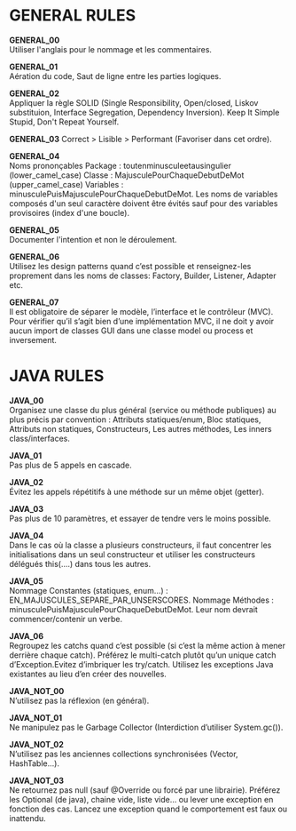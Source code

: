 # GENERAL RULES

**GENERAL_00**  
Utiliser l'anglais pour le nommage et les commentaires.

**GENERAL_01**  
Aération du code, Saut de ligne entre les parties logiques.

**GENERAL_02**  
Appliquer la règle SOLID (Single Responsibility, Open/closed, Liskov substituion, Interface Segregation, Dependency Inversion).
Keep It Simple Stupid, Don't Repeat Yourself.

**GENERAL_03** 
Correct > Lisible > Performant (Favoriser dans cet ordre).

**GENERAL_04**  
Noms prononçables
	Package : toutenminusculeetausingulier (lower_camel_case)
	Classe : MajusculePourChaqueDebutDeMot (upper_camel_case)
	Variables : minusculePuisMajusculePourChaqueDebutDeMot.
Les noms de variables composés d'un seul caractère doivent être évités sauf pour des variables provisoires (index d'une boucle).

**GENERAL_05**  
Documenter l'intention et non le déroulement.

**GENERAL_06**  
Utilisez les design patterns quand c’est possible et renseignez-les proprement dans les noms de classes: Factory, Builder, Listener, Adapter etc.

**GENERAL_07**  
Il est obligatoire de séparer le modèle, l’interface et le contrôleur (MVC). Pour vérifier qu’il s’agit bien d’une implémentation MVC, il ne doit y avoir aucun import de classes GUI dans une classe model ou process et inversement.

# JAVA RULES

**JAVA_00**  
Organisez une classe du plus général (service ou méthode publiques) au plus précis par convention :
	Attributs statiques/enum,
	Bloc statiques,
	Attributs non statiques,
	Constructeurs,
	Les autres méthodes,
	Les inners class/interfaces.

**JAVA_01**  
Pas plus de 5 appels en cascade.

**JAVA_02**  
Évitez les appels répétitifs à une méthode sur un même objet (getter).

**JAVA_03**  
Pas plus de 10 paramètres, et essayer de tendre vers le moins possible.

**JAVA_04**  
Dans le cas où la classe a plusieurs constructeurs, il faut concentrer les initialisations dans un seul constructeur et utiliser les constructeurs délégués this(….) dans tous les autres.

**JAVA_05**  
Nommage Constantes (statiques, enum…) : EN_MAJUSCULES_SEPARE_PAR_UNSERSCORES.
Nommage Méthodes : minusculePuisMajusculePourChaqueDebutDeMot. Leur nom devrait commencer/contenir un verbe.

**JAVA_06**  
Regroupez les catchs quand c’est possible (si c’est la même action à mener derrière chaque catch). Préférez le multi-catch plutôt qu’un unique catch d’Exception.Evitez d’imbriquer les try/catch. Utilisez les exceptions Java existantes au lieu d’en créer des nouvelles.

**JAVA_NOT_00**  
N’utilisez pas la réflexion (en général).

**JAVA_NOT_01**  
Ne manipulez pas le Garbage Collector (Interdiction d’utiliser System.gc()).

**JAVA_NOT_02**  
N’utilisez pas les anciennes collections synchronisées (Vector, HashTable…).

**JAVA_NOT_03**  
Ne retournez pas null (sauf @Override ou forcé par une librairie). Préférez les Optional (de java), chaine vide, liste vide… ou lever une exception en fonction des cas. Lancez une exception quand le comportement est faux ou inattendu.
